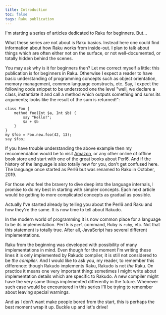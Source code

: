 ```yaml
---
title: Introduction
toc: false
tags: Raku publication
---
```


I'm starting a series of articles dedicated to Raku for beginners. But...
<!--more-->

What these series are not about is Raku basics. Instead here one could find
information about how Raku works from inside-out. I plan to talk about things
which are often either not on the surface, or not well-documented, or totally
hidden behind the scenes.

You may ask why is it for beginners then? Let me correct myself a little: this
publication is for beginners in Raku. Otherwise I expect a reader to have basic
understanding of programming concepts such as object orientation, memory
management, common language constructs, etc. Say, I expect the following code
snippet to be understood one the level "well, we declare a class, instantiate it
and call a method which outputs something and sums its arguments; looks like the
result of the sum is returned!":

```
class Foo {
    method foo(Int $a, Int $b) {
        say "Hello!";
        $a + $b
    }
}
my $foo = Foo.new.foo(42, 13);
say $foo;
```

If you have trouble understanding the above example then my reccomendation would
be to visit [Amazon](https://www.amazon.com/s?k=perl6+book), or any other online
of offline book store and start with one of the great books about Perl6. And if
the history of the language is also totally new for you, don't get confused here. 
The language once started as Perl6 but was renamed to Raku in October, 2019.

For those who feel the bravery to dive deep into the language internals, I
promise to do my best in starting with simpler concepts. Each next article would
be getting to more complicated concepts as gradual as possible.

Actually I've started already by telling you about the Perl6 and Raku and how
they're the same. It is now time to tell about Rakudo. 

In the modern world of programming it is now common place for a language to be
its implementation.  Perl 5 is `perl` command, Ruby is `ruby`, etc. Not that
this statement is totally true. After all, JavaScript has several different
implementations.

Raku from the beginning was developed with possibility of many implementations
in mind. Even though for the moment I'm writing these lines it is only
implemented by Rakudo compiler, it is still not considered to be _the compiler_.
And I would like to ask you, my reader, to remember this difference: though 
Rakudo implements Raku, Rakudo is not _the_ Raku. On practice it means one very
important thing: sometimes I might write about implementation details which are
specific to Rakudo. A new compiler might have the very same things implemented
differently in the future. Whenever such case would be encountered in this
series I'll be trying to remember about leaving special warnings.

And as I don't want make people bored from the start, this is perhaps the best
moment wrap it up. Buckle up and let's drive!
